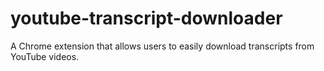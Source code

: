 # youtube-transcript-downloader
A Chrome extension that allows users to easily download transcripts from YouTube videos.
